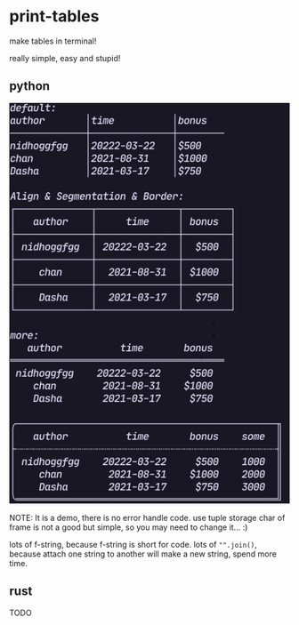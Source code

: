 # print-tables

make tables in terminal!

really simple, easy and stupid!

## python

![print-tables](../images/print-tables.png)

NOTE:
It is a demo, there is no error handle code.
use tuple storage char of frame is not a good but simple, so you may need to change it... :)

lots of f-string, because f-string is short for code.
lots of `"".join()`, because attach one string to another will make a new string, spend more time.


## rust

TODO
